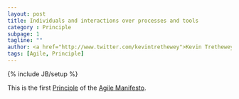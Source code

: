 ```yaml
---
layout: post
title: Individuals and interactions over processes and tools
category : Principle
subpage: 1
tagline: ""
author: <a href="http://www.twitter.com/kevintrethewey">Kevin Trethewey</a>
tags: [Agile, Principle]
---
```

{% include JB/setup %}

This is the first [Principle](/principles.html) of the [Agile Manifesto](/archetype/AgileManifesto).